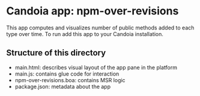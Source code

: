 # Candoia app: npm-over-revisions
This app computes and visualizes number of public methods added to each 
type over time. To run add this app to your Candoia installation.

## Structure of this directory

- main.html: describes visual layout of the app pane in the platform
- main.js: contains glue code for interaction
- npm-over-revisions.boa: contains MSR logic 
- package.json: metadata about the app
